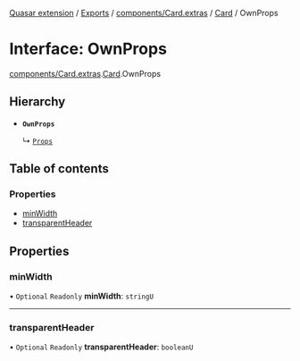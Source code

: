 [Quasar extension](../index.md) / [Exports](../modules.md) / [components/Card.extras](../modules/components_Card_extras.md) / [Card](../modules/components_Card_extras.Card.md) / OwnProps

# Interface: OwnProps

[components/Card.extras](../modules/components_Card_extras.md).[Card](../modules/components_Card_extras.Card.md).OwnProps

## Hierarchy

- **`OwnProps`**

  ↳ [`Props`](components_Card_extras.Card.Props.md)

## Table of contents

### Properties

- [minWidth](components_Card_extras.Card.OwnProps.md#minwidth)
- [transparentHeader](components_Card_extras.Card.OwnProps.md#transparentheader)

## Properties

### minWidth

• `Optional` `Readonly` **minWidth**: `stringU`

___

### transparentHeader

• `Optional` `Readonly` **transparentHeader**: `booleanU`
